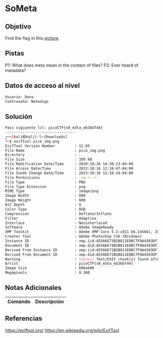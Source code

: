 # SoMeta
## Objetivo
Find the flag in this [picture](https://jupiter.challenges.picoctf.org/static/89b371a46702a31aa9931a2a2b12f8bf/pico_img.png).
## Pistas
P1: What does meta mean in the context of files?
P2: Ever heard of metadata?

## Datos de acceso al nivel
```bash
Usuario: Dena
Contraseña: Notedigo
```
## Solución
```bash
Pass siguiente lvl: picoCTF{s0_m3ta_eb36bf44}
--------------------------------
┌──(kali㉿kali)-[~/Downloads]
└─$ exiftool pico_img.png 
ExifTool Version Number         : 12.65
File Name                       : pico_img.png
Directory                       : .
File Size                       : 109 kB
File Modification Date/Time     : 2020:10:26 14:38:23-04:00
File Access Date/Time           : 2023:10:16 12:18:47-04:00
File Inode Change Date/Time     : 2023:10:16 12:18:24-04:00
File Permissions                : -rw-r--r--
File Type                       : PNG
File Type Extension             : png
MIME Type                       : image/png
Image Width                     : 600
Image Height                    : 600
Bit Depth                       : 8
Color Type                      : RGB
Compression                     : Deflate/Inflate
Filter                          : Adaptive
Interlace                       : Noninterlaced
Software                        : Adobe ImageReady
XMP Toolkit                     : Adobe XMP Core 5.3-c011 66.145661, 2012/02/06-14:56:27
Creator Tool                    : Adobe Photoshop CS6 (Windows)
Instance ID                     : xmp.iid:A5566E73B2B811E8BC7F9A4303DF1F9B
Document ID                     : xmp.did:A5566E74B2B811E8BC7F9A4303DF1F9B
Derived From Instance ID        : xmp.iid:A5566E71B2B811E8BC7F9A4303DF1F9B
Derived From Document ID        : xmp.did:A5566E72B2B811E8BC7F9A4303DF1F9B
Warning                         : [minor] Text/EXIF chunk(s) found after PNG IDAT (may be ignored by some readers)
Artist                          : picoCTF{s0_m3ta_eb36bf44}
Image Size                      : 600x600
Megapixels                      : 0.360

```
## Notas Adicionales

| Comando  | Descripción | 
|------------|--------------|

## Referencias 
https://exiftool.org/
https://en.wikipedia.org/wiki/ExifTool
